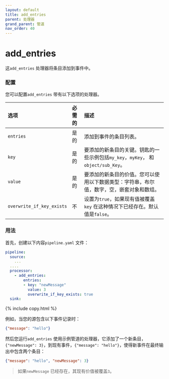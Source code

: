 ```yaml
---
layout: default
title: add_entries
parent: 处理器
grand_parent: 管道
nav_order: 40
---
```


# add_entries

这`add_entries` 处理器将条目添加到事件中。

### 配置

您可以配置`add_entries` 带有以下选项的处理器。

| 选项| 必需的| 描述|
| :--- | :--- | :--- |
| `entries` | 是的| 添加到事件的条目列表。|
| `key` | 是的| 要添加的新条目的关键。钥匙的一些示例包括`my_key`，`myKey`， 和`object/sub_Key`。|
| `value` | 是的| 要添加的新条目的价值。您可以使用以下数据类型：字符串，布尔值，数字，空，嵌套对象和数组。|
| `overwrite_if_key_exists` | 不| 设置为`true`，如果现有值被覆盖`key` 在这种情况下已经存在。默认值是`false`。|

### 用法

首先，创建以下内容`pipeline.yaml` 文件：

```yaml
pipeline:
  source:
    ...
  ....  
  processor:
    - add_entries:
        entries:
        - key: "newMessage"
          value: 3
          overwrite_if_key_exists: true
  sink:
```
{% include copy.html %}


例如，当您的源包含以下事件记录时：

```json
{"message": "hello"}
```

然后您运行`add_entries` 使用示例管道的处理器，它添加了一个新条目，`{"newMessage": 3}`，到现有事件，`{"message": "hello"}`，使得新事件在最终输出中包含两个条目：

```json
{"message": "hello", "newMessage": 3}
```

> 如果`newMessage` 已经存在，其现有价值被覆盖`3`。


